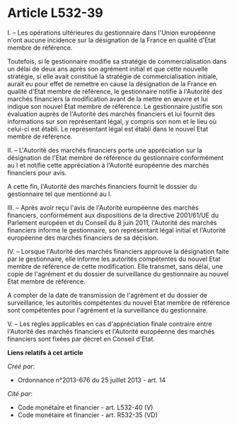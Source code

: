 # Article L532-39

I. – Les opérations ultérieures du gestionnaire dans l'Union européenne n'ont aucune incidence sur la désignation de la
France en qualité d'Etat membre de référence.

Toutefois, si le gestionnaire modifie sa stratégie de commercialisation dans un délai de deux ans après son agrément initial
et que cette nouvelle stratégie, si elle avait constitué la stratégie de commercialisation initiale, aurait eu pour effet de
remettre en cause la désignation de la France en qualité d'Etat membre de référence, le gestionnaire notifie à l'Autorité des
marchés financiers la modification avant de la mettre en œuvre et lui indique son nouvel Etat membre de référence. Le
gestionnaire justifie son évaluation auprès de l'Autorité des marchés financiers et lui fournit des informations sur son
représentant légal, y compris son nom et le lieu où celui-ci est établi. Le représentant légal est établi dans le nouvel Etat
membre de référence.

II. – L'Autorité des marchés financiers porte une appréciation sur la désignation de l'Etat membre de référence du
gestionnaire conformément au I et notifie cette appréciation à l'Autorité européenne des marchés financiers pour avis.

A cette fin, l'Autorité des marchés financiers fournit le dossier du gestionnaire tel que mentionné au I.

III. – Après avoir reçu l'avis de l'Autorité européenne des marchés financiers, conformément aux dispositions de la directive
2001/61/UE du Parlement européen et du Conseil du 8 juin 2011, l'Autorité des marchés financiers informe le gestionnaire, son
représentant légal initial et l'Autorité européenne des marchés financiers de sa décision.

IV. – Lorsque l'Autorité des marchés financiers approuve la désignation faite par le gestionnaire, elle informe les autorités
compétentes du nouvel Etat membre de référence de cette modification. Elle transmet, sans délai, une copie de l'agrément et
du dossier de surveillance du gestionnaire au nouvel Etat membre de référence.

A compter de la date de transmission de l'agrément et du dossier de surveillance, les autorités compétentes du nouvel Etat
membre de référence sont compétentes pour l'agrément et la surveillance du gestionnaire.

V. – Les règles applicables en cas d'appréciation finale contraire entre l'Autorité des marchés financiers et l'Autorité
européenne des marchés financiers sont fixées par décret en Conseil d'Etat.

**Liens relatifs à cet article**

_Créé par_:

  - Ordonnance n°2013-676 du 25 juillet 2013 - art. 14

_Cité par_:

  - Code monétaire et financier - art. L532-40 (V)
  - Code monétaire et financier - art. R532-35 (VD)
